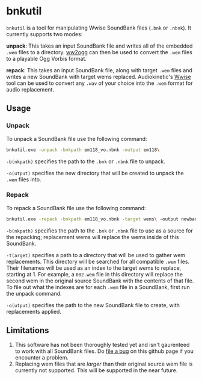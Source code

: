 # bnkutil
`bnkutil` is a tool for manipulating Wwise SoundBank files (`.bnk` or `.nbnk`). It currently supports two modes:

__unpack__: This takes an input SoundBank file and writes all of the embedded `.wem` files to a directory.
[ww2ogg](https://github.com/hcs64/ww2ogg/releases) can then be used to convert the `.wem` files to a playable Ogg Vorbis format. 

__repack__: This takes an input SoundBank file, along with target `.wem` files and writes a new SoundBank with target wems replaced. Audiokinetic's [Wwise](https://www.audiokinetic.com/download/) tool can be used to convert any `.wav` of your choice into the `.wem` format for audio replacement.

## Usage
### Unpack

To unpack a SoundBank file use the following command:

```bash
bnkutil.exe -unpack -bnkpath em118_vo.nbnk -output em118\
```

`-b(nkpath)` specifies the path to the `.bnk` or `.nbnk` file to unpack.

`-o(utput)` specifies the new directory that will be created to unpack the `.wem` files into.

### Repack

To repack a SoundBank file use the following command:

```bash
bnkutil.exe -repack -bnkpath em118_vo.nbnk -target wems\ -output newbank.nbnk
```
`-b(nkpath)` specifies the path to the `.bnk` or `.nbnk` file to use as a source for the repacking; replacement wems will replace the wems inside of this SoundBank.

`-t(arget)` specifies a path to a directory that will be used to gather wem replacements. This directory will be searched for all compatible `.wem` files. Their filenames will be used as an index to the target wems to replace, starting at 1. For example, a `002.wem` file in this directory will replace the second wem in the original source SoundBank with the contents of that file. To file out what the indexes are for each `.wem` file in a SoundBank, first run the unpack command.

`-o(utput)` specifies the path to the new SoundBank file to create, with replacements applied.

## Limitations

1. This software has not been thoroughly tested yet and isn't gaurenteed to work with all SoundBank files. Do [file a bug](https://github.com/hpxro7/bnkutil/issues/new) on this github page if you encounter a problem.
2. Replacing wem files that are _larger_ than their original source wem file is currently not supported. This will be supported in the near future.
